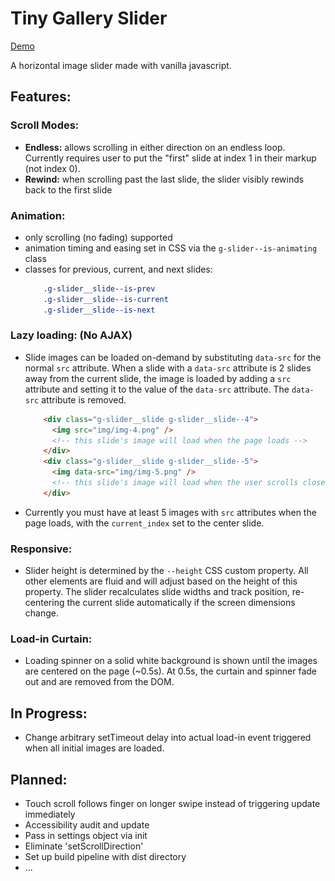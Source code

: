 # Tiny Gallery Slider

[Demo](http://daviduffy.me/slider/)

A horizontal image slider made with vanilla javascript.



## Features:

### Scroll Modes:
 - **Endless:** allows scrolling in either direction on an endless loop. Currently requires user to put the "first" slide at index 1 in their markup (not index 0).
 - **Rewind:** when scrolling past the last slide, the slider visibly rewinds back to the first slide
 
### Animation:
 - only scrolling (no fading) supported
 - animation timing and easing set in CSS via the `g-slider--is-animating` class
 - classes for previous, current, and next slides:
    ```CSS
        .g-slider__slide--is-prev
        .g-slider__slide--is-current
        .g-slider__slide--is-next
    ```


### Lazy loading: (No AJAX)
 - Slide images can be loaded on-demand by substituting `data-src` for the normal `src` attribute. When a slide with a `data-src` attribute is 2 slides away from the current slide, the image is loaded by adding a `src` attribute and setting it to the value of the `data-src` attribute. The `data-src` attribute is removed.

    ```HTML
        <div class="g-slider__slide g-slider__slide--4">
          <img src="img/img-4.png" />
          <!-- this slide's image will load when the page loads -->
        </div>
        <div class="g-slider__slide g-slider__slide--5">
          <img data-src="img/img-5.png" />
          <!-- this slide's image will load when the user scrolls close it it. Slide 3 if scrolling right, or slide 7 if scrolling left. -->
        </div>
    ```

 - Currently you must have at least 5 images with `src` attributes when the page loads, with the `current_index` set to the center slide.

### Responsive:
 - Slider height is determined by the `--height` CSS custom property. All other elements are fluid and will adjust based on the height of this property. The slider recalculates slide widths and track position, re-centering the current slide automatically if the screen dimensions change.

### Load-in Curtain:
 - Loading spinner on a solid white background is shown until the images are centered on the page (~0.5s). At 0.5s, the curtain and spinner fade out and are removed from the DOM.

## In Progress:
 - Change arbitrary setTimeout delay into actual load-in event triggered when all initial images are loaded.

## Planned:
 - Touch scroll follows finger on longer swipe instead of triggering update immediately
 - Accessibility audit and update
 - Pass in settings object via init
 - Eliminate 'setScrollDirection'
 - Set up build pipeline with dist directory
 - ...
